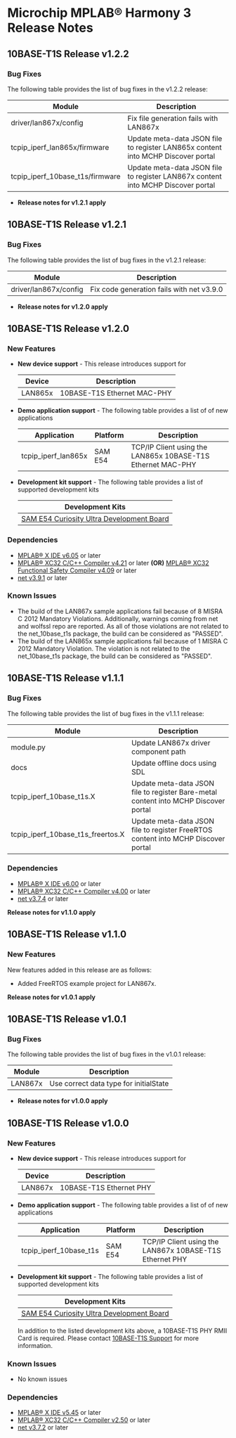 # Microchip MPLAB® Harmony 3 Release Notes

## 10BASE-T1S Release v1.2.2
### Bug Fixes

The following table provides the list of bug fixes in the v1.2.2 release:

| Module    | Description                               |
| ------    | ------                                    |
| driver/lan867x/config  | Fix file generation fails with LAN867x    |
| tcpip_iperf_lan865x/firmware   | Update meta-data JSON file to register LAN865x content into MCHP Discover portal   |
| tcpip_iperf_10base_t1s/firmware | Update meta-data JSON file to register LAN867x content into MCHP Discover portal   |

- **Release notes for v1.2.1 apply**

## 10BASE-T1S Release v1.2.1
### Bug Fixes

The following table provides the list of bug fixes in the v1.2.1 release:

| Module    | Description                               |
| ------    | ------                                    |
| driver/lan867x/config  | Fix code generation fails with net v3.9.0    |

- **Release notes for v1.2.0 apply**

## 10BASE-T1S Release v1.2.0
### New Features

- **New device support** -
  This release introduces support for

    | Device    | Description             |
    | ------    | ------                  |
    | LAN865x   | 10BASE-T1S Ethernet MAC-PHY |

- **Demo application support** -
  The following table provides a list of of new applications

    | Application               | Platform  | Description                                               |
    | ------                    | ------    | ------                                                    |
    | tcpip_iperf_lan865x    | SAM E54   | TCP/IP Client using the LAN865x 10BASE-T1S Ethernet MAC-PHY   |

- **Development kit support** -
  The following table provides a list of supported development kits

    | Development Kits                                                                                                  |
    | ------                                                                                                            |
    | [SAM E54 Curiosity Ultra Development Board](https://www.microchip.com/Developmenttools/ProductDetails/DM320210)   |

### Dependencies

* [MPLAB® X IDE v6.05](https://www.microchip.com/mplab/mplab-x-ide) or later
* [MPLAB® XC32 C/C++ Compiler v4.21](https://www.microchip.com/mplab/compilers) or later
**(OR)** [MPLAB® XC32 Functional Safety Compiler v4.09](https://www.microchip.com/mplab/compilers) or later
* [net v3.9.1](https://github.com/Microchip-MPLAB-Harmony/net/tree/v3.9.1) or later

### Known Issues
* The build of the LAN867x sample applications fail because of 8 MISRA C 2012 Mandatory Violations.
  Additionally, warnings coming from net and wolfssl repo are reported.
  As all of those violations are not related to the net_10base_t1s package, the build can be considered as "PASSED".
* The build of the LAN865x sample applications fail because of 1 MISRA C 2012 Mandatory Violation.
  The violation is not related to the net_10base_t1s package, the build can be considered as "PASSED".

## 10BASE-T1S Release v1.1.1
### Bug Fixes

The following table provides the list of bug fixes in the v1.1.1 release:

| Module    | Description                               |
| ------    | ------                                    |
| module.py   | Update LAN867x driver component path   |
| docs   | Update offline docs using SDL   |
| tcpip_iperf_10base_t1s.X   | Update meta-data JSON file to register Bare-metal content into MCHP Discover portal   |
| tcpip_iperf_10base_t1s_freertos.X  | Update meta-data JSON file to register FreeRTOS content into MCHP Discover portal   |

### Dependencies

* [MPLAB® X IDE v6.00](https://www.microchip.com/mplab/mplab-x-ide) or later
* [MPLAB® XC32 C/C++ Compiler v4.00](https://www.microchip.com/mplab/compilers) or later
* [net v3.7.4](https://github.com/Microchip-MPLAB-Harmony/net/tree/v3.7.4) or later

**Release notes for v1.1.0 apply**

## 10BASE-T1S Release v1.1.0
### New Features

New features added in this release are as follows:

- Added FreeRTOS example project for LAN867x.

**Release notes for v1.0.1 apply**

## 10BASE-T1S Release v1.0.1

### Bug Fixes

The following table provides the list of bug fixes in the v1.0.1 release:

| Module    | Description                               |
| ------    | ------                                    |
| LAN867x   | Use correct data type for initialState    |

- **Release notes for v1.0.0 apply**

## 10BASE-T1S Release v1.0.0
### New Features

- **New device support** -
  This release introduces support for

    | Device    | Description             |
    | ------    | ------                  |
    | LAN867x   | 10BASE-T1S Ethernet PHY |

- **Demo application support** -
  The following table provides a list of of new applications

    | Application               | Platform  | Description                                               |
    | ------                    | ------    | ------                                                    |
    | tcpip_iperf_10base_t1s    | SAM E54   | TCP/IP Client using the LAN867x 10BASE-T1S Ethernet PHY   |

- **Development kit support** -
  The following table provides a list of supported development kits

    | Development Kits                                                                                                  |
    | ------                                                                                                            |
    | [SAM E54 Curiosity Ultra Development Board](https://www.microchip.com/Developmenttools/ProductDetails/DM320210)   |

  In addition to the listed development kits above, a 10BASE-T1S PHY RMII Card is required.
  Please contact [10BASE-T1S Support](https://www.microchip.com/support) for more information.

### Known Issues

* No known issues

### Dependencies

* [MPLAB® X IDE v5.45](https://www.microchip.com/mplab/mplab-x-ide) or later
* [MPLAB® XC32 C/C++ Compiler v2.50](https://www.microchip.com/mplab/compilers) or later
* [net v3.7.2](https://github.com/Microchip-MPLAB-Harmony/net/tree/v3.7.2) or later
